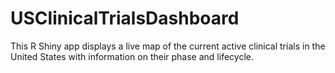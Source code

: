 # USClinicalTrialsDashboard
This R Shiny app displays a live map of the current active clinical trials in the United States with information on their phase and lifecycle.
